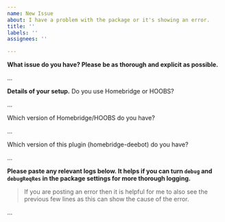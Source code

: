 ```yaml
---
name: New Issue
about: I have a problem with the package or it's showing an error.
title: ''
labels: ''
assignees: ''

---
```


**What issue do you have? Please be as thorough and explicit as possible.**

...

**Details of your setup.**
Do you use Homebridge or HOOBS?

...

Which version of Homebridge/HOOBS do you have?

...

Which version of this plugin (homebridge-deebot) do you have?

...

**Please paste any relevant logs below. It helps if you can turn `debug` and `debugReqRes` in the package settings for more thorough logging.**
> If you are posting an error then it is helpful for me to also see the previous few lines as this can show the cause of the error.

...
